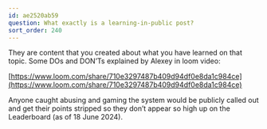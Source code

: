 ```yaml
---
id: ae2520ab59
question: What exactly is a learning-in-public post?
sort_order: 240
---
```


They are content that you created about what you have learned on that topic. Some DOs and DON’Ts explained by Alexey in loom video:

[https://www.loom.com/share/710e3297487b409d94df0e8da1c984ce](https://www.loom.com/share/710e3297487b409d94df0e8da1c984ce)

Anyone caught abusing and gaming the system would be publicly called out and get their points stripped so they don’t appear so high up on the Leaderboard (as of 18 June 2024).

